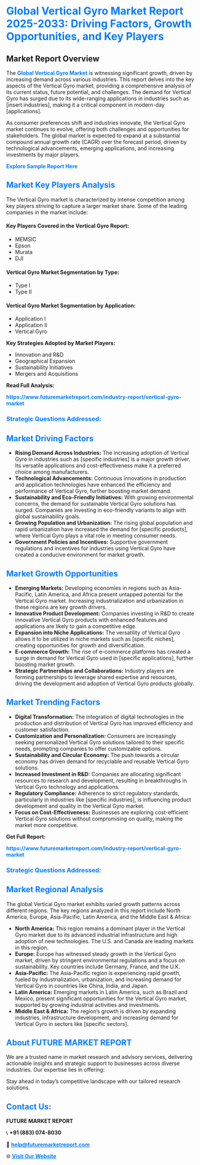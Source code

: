 <h1 style="color: #007BFF;">Global Vertical Gyro Market Report 2025-2033: Driving Factors, Growth Opportunities, and Key Players</h1>

<section id="overview">
<h2>Market Report Overview</h2>
<p>The <a href="https://www.futuremarketreport.com/industry-report/vertical-gyro-market" style="color: #007BFF; text-decoration: none;"><strong>Global Vertical Gyro Market</strong></a> is witnessing significant growth, driven by increasing demand across various industries. This report delves into the key aspects of the Vertical Gyro market, providing a comprehensive analysis of its current status, future potential, and challenges. The demand for Vertical Gyro has surged due to its wide-ranging applications in industries such as [insert industries], making it a critical component in modern-day [applications].</p>
<p>As consumer preferences shift and industries innovate, the Vertical Gyro market continues to evolve, offering both challenges and opportunities for stakeholders. The global market is expected to expand at a substantial compound annual growth rate (CAGR) over the forecast period, driven by technological advancements, emerging applications, and increasing investments by major players.</p>
</section>

<section id="overview">
<p><a href="https://www.futuremarketreport.com/request-sample/reportId=116618" style="color: #007BFF; text-decoration: none;"><strong>Explore Sample Report Here</strong></a></p>
</section>

<section id="key-players">
<h2 style="color: #007BFF;">Market Key Players Analysis</h2>
<p>The Vertical Gyro market is characterized by intense competition among key players striving to capture a larger market share. Some of the leading companies in the market include:</p>
<h4>Key Players Covered in the Vertical Gyro Report:</h4>
<ul><li>MEMSIC</li><li>Epson</li><li>Murata</li><li>DJI</li></ul>
<h4>Vertical Gyro Market Segmentation by Type:</h4>
<ul><li>Type I</li><li>Type II</li></ul>

<h4>Vertical Gyro Market Segmentation by Application:</h4>
<ul><li>Application I</li><li>Application II</li><li>Vertical Gyro</li></ul>
<p><strong>Key Strategies Adopted by Market Players:</strong></p>
<ul>
<li>Innovation and R&D</li>
<li>Geographical Expansion</li>
<li>Sustainability Initiatives</li>
<li>Mergers and Acquisitions</li>
</ul>
</section>

<section>
<p><strong>Read Full Analysis: </strong></p><a href="https://www.futuremarketreport.com/industry-report/vertical-gyro-market" style="color: #007BFF; text-decoration: none;"><strong>https://www.futuremarketreport.com/industry-report/vertical-gyro-market</strong></a>
<h3 style="color: #007BFF;">Strategic Questions Addressed:</h3>
</section>

<section id="driving-factors">
<h2 style="color: #007BFF;">Market Driving Factors</h2>
<ul>
<li><strong>Rising Demand Across Industries:</strong> The increasing adoption of Vertical Gyro in industries such as [specific industries] is a major growth driver. Its versatile applications and cost-effectiveness make it a preferred choice among manufacturers.</li>
<li><strong>Technological Advancements:</strong> Continuous innovations in production and application technologies have enhanced the efficiency and performance of Vertical Gyro, further boosting market demand.</li>
<li><strong>Sustainability and Eco-Friendly Initiatives:</strong> With growing environmental concerns, the demand for sustainable Vertical Gyro solutions has surged. Companies are investing in eco-friendly variants to align with global sustainability goals.</li>
<li><strong>Growing Population and Urbanization:</strong> The rising global population and rapid urbanization have increased the demand for [specific products], where Vertical Gyro plays a vital role in meeting consumer needs.</li>
<li><strong>Government Policies and Incentives:</strong> Supportive government regulations and incentives for industries using Vertical Gyro have created a conducive environment for market growth.</li>
</ul>
</section>

<section id="growth-opportunities">
<h2 style="color: #007BFF;">Market Growth Opportunities</h2>
<ul>
<li><strong>Emerging Markets:</strong> Developing economies in regions such as Asia-Pacific, Latin America, and Africa present untapped potential for the Vertical Gyro market. Increasing industrialization and urbanization in these regions are key growth drivers.</li>
<li><strong>Innovative Product Development:</strong> Companies investing in R&D to create innovative Vertical Gyro products with enhanced features and applications are likely to gain a competitive edge.</li>
<li><strong>Expansion into Niche Applications:</strong> The versatility of Vertical Gyro allows it to be utilized in niche markets such as [specific niches], creating opportunities for growth and diversification.</li>
<li><strong>E-commerce Growth:</strong> The rise of e-commerce platforms has created a surge in demand for Vertical Gyro used in [specific applications], further boosting market growth.</li>
<li><strong>Strategic Partnerships and Collaborations:</strong> Industry players are forming partnerships to leverage shared expertise and resources, driving the development and adoption of Vertical Gyro products globally.</li>
</ul>
</section>

<section id="trending-factors">
<h2 style="color: #007BFF;">Market Trending Factors</h2>
<ul>
<li><strong>Digital Transformation:</strong> The integration of digital technologies in the production and distribution of Vertical Gyro has improved efficiency and customer satisfaction.</li>
<li><strong>Customization and Personalization:</strong> Consumers are increasingly seeking personalized Vertical Gyro solutions tailored to their specific needs, prompting companies to offer customizable options.</li>
<li><strong>Sustainability and Circular Economy:</strong> The push towards a circular economy has driven demand for recyclable and reusable Vertical Gyro solutions.</li>
<li><strong>Increased Investment in R&D:</strong> Companies are allocating significant resources to research and development, resulting in breakthroughs in Vertical Gyro technology and applications.</li>
<li><strong>Regulatory Compliance:</strong> Adherence to strict regulatory standards, particularly in industries like [specific industries], is influencing product development and quality in the Vertical Gyro market.</li>
<li><strong>Focus on Cost-Effectiveness:</strong> Businesses are exploring cost-efficient Vertical Gyro solutions without compromising on quality, making the market more competitive.</li>
</ul>
</section>

<section>
<p><strong>Get Full Report: </strong></p><a href="https://www.futuremarketreport.com/industry-report/vertical-gyro-market" style="color: #007BFF; text-decoration: none;"><strong>https://www.futuremarketreport.com/industry-report/vertical-gyro-market</strong></a>
<h3 style="color: #007BFF;">Strategic Questions Addressed:</h3>
</section>


<section id="regional-analysis">
<h2 style="color: #007BFF;">Market Regional Analysis</h2>
<p>The global Vertical Gyro market exhibits varied growth patterns across different regions. The key regions analyzed in this report include North America, Europe, Asia-Pacific, Latin America, and the Middle East & Africa:</p>
<ul>
<li><strong>North America:</strong> This region remains a dominant player in the Vertical Gyro market due to its advanced industrial infrastructure and high adoption of new technologies. The U.S. and Canada are leading markets in this region.</li>
<li><strong>Europe:</strong> Europe has witnessed steady growth in the Vertical Gyro market, driven by stringent environmental regulations and a focus on sustainability. Key countries include Germany, France, and the U.K.</li>
<li><strong>Asia-Pacific:</strong> The Asia-Pacific region is experiencing rapid growth, fueled by industrialization, urbanization, and increasing demand for Vertical Gyro in countries like China, India, and Japan.</li>
<li><strong>Latin America:</strong> Emerging markets in Latin America, such as Brazil and Mexico, present significant opportunities for the Vertical Gyro market, supported by growing industrial activities and investments.</li>
<li><strong>Middle East & Africa:</strong> The region’s growth is driven by expanding industries, infrastructure development, and increasing demand for Vertical Gyro in sectors like [specific sectors].</li>
</ul>
</section>

<footer>
<h2 style="color: #007BFF;">About FUTURE MARKET REPORT</h2>
<p>We are a trusted name in market research and advisory services, delivering actionable insights and strategic support to businesses across diverse industries. Our expertise lies in offering:</p>

<p>Stay ahead in today’s competitive landscape with our tailored research solutions.</p>

<h2 style="color: #007BFF;">Contact Us:</h2>
<p><strong>FUTURE MARKET REPORT</strong></p>
<p>📞 <strong>+91 (883) 074-8030</strong></p>
<p>📧 <strong><a href="mailto:help@futuremarketreport.com" style="color: #007BFF;">help@futuremarketreport.com</a></strong></p>
<p>🌐 <strong><a href="https://www.futuremarketreport.com/" style="color: #007BFF;">Visit Our Website</a></strong></p>
</footer>